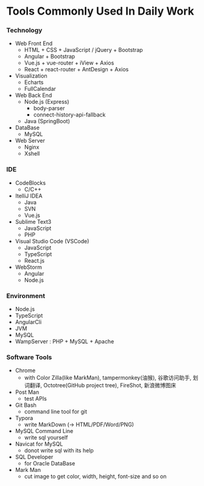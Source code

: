 # Tools Commonly Used In Daily Work

### Technology

- Web Front End
    - HTML + CSS + JavaScript / jQuery + Bootstrap
    - Angular + Bootstrap
    - Vue.js + vue-router + iView + Axios
    - React + react-router + AntDesign + Axios
- Visualization
    - Echarts
    - FullCalendar
- Web Back End
    - Node.js (Express)
        - body-parser
        - connect-history-api-fallback
    - Java (SpringBoot)
- DataBase
    - MySQL
- Web Server
    - Nginx
    - Xshell

### IDE

- CodeBlocks
    - C/C++
- ItelliJ IDEA
    - Java
    - SVN
    - Vue.js
- Sublime Text3
    - JavaScript
    - PHP
- Visual Studio Code (VSCode)
    - JavaScript
    - TypeScript
    - React.js
- WebStorm
    - Angular
    - Node.js

### Environment

- Node.js
- TypeScript
- AngularCli
- JVM
- MySQL
- WampServer : PHP + MySQL + Apache

### Software Tools

- Chrome
    - with Color Zilla(like MarkMan), tampermonkey(油猴), 谷歌访问助手, 划词翻译, Octotree(GitHub project tree), FireShot, 新浪微博图床
- Post Man
    - test APIs
- Git Bash
    - command line tool for git
- Typora
    - write MarkDown (-> HTML/PDF/Word/PNG)
- MySQL Command Line
    - write sql yourself
- Navicat for MySQL
    - donot write sql with its help
- SQL Developer
    - for Oracle DataBase
- Mark Man
    - cut image to get color, width, height, font-size and so on
    
